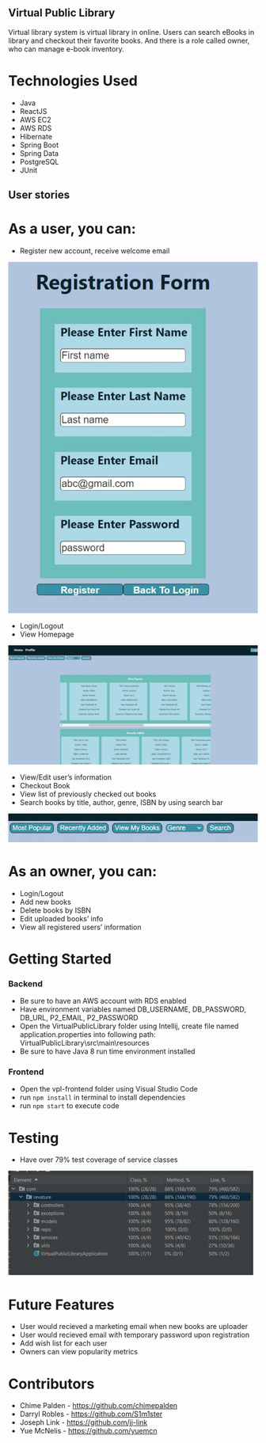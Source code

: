 ## Virtual Public Library
Virtual library system is virtual library in online. Users can search eBooks in library and checkout their favorite books. And there is a role called owner, who can manage e-book inventory.

# Technologies Used
- Java
- ReactJS
- AWS EC2
- AWS RDS
- Hibernate
- Spring Boot
- Spring Data
- PostgreSQL
- JUnit

## User stories

# As a user, you can:
- Register new account, receive welcome email

![alt text](registration_page_image.JPG)

- Login/Logout
- View Homepage

![alt text](home_page_image.JPG)


- View/Edit user’s information
- Checkout Book 
- View list of previously checked out books
- Search books by title, author, genre, ISBN by using search bar 

![alt text](search_bar_image.JPG)


# As an owner, you can:
- Login/Logout
- Add new books
- Delete books by ISBN
- Edit uploaded books’ info
- View all registered users’ information

# Getting Started
### Backend
- Be sure to have an AWS account with RDS enabled
- Have environment variables named DB_USERNAME, DB_PASSWORD, DB_URL, P2_EMAIL, P2_PASSWORD
- Open the VirtualPublicLibrary folder using Intellij, create file named application.properties into following path: VirtualPublicLibrary\src\main\resources
- Be sure to have Java 8 run time environment installed
### Frontend
- Open the vpl-frontend folder using Visual Studio Code
- run `npm install` in terminal to install dependencies
- run `npm start` to execute code


# Testing
- Have over 79% test coverage of service classes

![alt text](TestCases.png)



# Future Features
- User would recieved a marketing email when new books are uploader
- User would recieved email with temporary password upon registration
- Add wish list for each user
- Owners can view popularity metrics


# Contributors
- Chime Palden - https://github.com/chimepalden
- Darryl Robles - https://github.com/S1m1ster 
- Joseph Link - https://github.com/jj-link
- Yue McNelis - https://github.com/yuemcn


